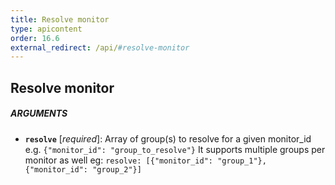 ```yaml
---
title: Resolve monitor
type: apicontent
order: 16.6
external_redirect: /api/#resolve-monitor
---
```


## Resolve monitor

##### ARGUMENTS

*   **`resolve`** [*required*]:
    Array of group(s) to resolve for a given monitor_id e.g.
    `{"monitor_id": "group_to_resolve"}`
    It supports multiple groups per monitor as well eg:
    `resolve: [{"monitor_id": "group_1"}, {"monitor_id": "group_2"}]`
